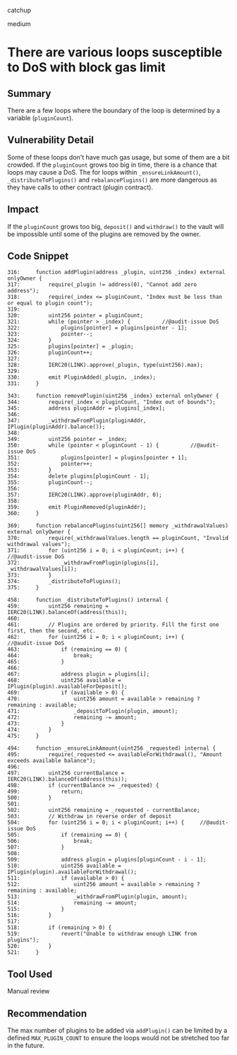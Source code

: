 catchup

medium

# There are various loops susceptible to DoS with block gas limit

## Summary
There are a few loops where the boundary of the loop is determined by a variable (```pluginCount```).

## Vulnerability Detail
Some of these loops don't have much gas usage, but some of them are a bit crowded. If the ```pluginCount``` grows too big in time, there is a chance that loops may cause a DoS.
The for loops within ```_ensureLinkAmount()```, ```_distributeToPlugins()``` and ```rebalancePlugins()``` are more dangerous as they have calls to other contract (plugin contract).

## Impact
If the ```pluginCount``` grows too big, ```deposit()``` and ```withdraw()``` to the vault will be impossible until some of the plugins are removed by the owner.

## Code Snippet
~~~
316:     function addPlugin(address _plugin, uint256 _index) external onlyOwner {
317:         require(_plugin != address(0), "Cannot add zero address");
318:         require(_index <= pluginCount, "Index must be less than or equal to plugin count");
319: 
320:         uint256 pointer = pluginCount;
321:         while (pointer > _index) {          //@audit-issue DoS
322:             plugins[pointer] = plugins[pointer - 1];
323:             pointer--;
324:         }
325:         plugins[pointer] = _plugin;
326:         pluginCount++;
327: 
328:         IERC20(LINK).approve(_plugin, type(uint256).max);
329: 
330:         emit PluginAdded(_plugin, _index);
331:     }
~~~

~~~
343:     function removePlugin(uint256 _index) external onlyOwner {
344:         require(_index < pluginCount, "Index out of bounds");
345:         address pluginAddr = plugins[_index];
346: 
347:         _withdrawFromPlugin(pluginAddr, IPlugin(pluginAddr).balance());
348: 
349:         uint256 pointer = _index;
350:         while (pointer < pluginCount - 1) {          //@audit-issue DoS
351:             plugins[pointer] = plugins[pointer + 1];
352:             pointer++;
353:         }
354:         delete plugins[pluginCount - 1];
355:         pluginCount--;
356: 
357:         IERC20(LINK).approve(pluginAddr, 0);
358: 
359:         emit PluginRemoved(pluginAddr);
360:     }
~~~

~~~
369:     function rebalancePlugins(uint256[] memory _withdrawalValues) external onlyOwner {
370:         require(_withdrawalValues.length == pluginCount, "Invalid withdrawal values");
371:         for (uint256 i = 0; i < pluginCount; i++) {          //@audit-issue DoS
372:             _withdrawFromPlugin(plugins[i], _withdrawalValues[i]);
373:         }
374:         _distributeToPlugins();
375:     }
~~~

~~~
458:     function _distributeToPlugins() internal {
459:         uint256 remaining = IERC20(LINK).balanceOf(address(this));
460: 
461:         // Plugins are ordered by priority. Fill the first one first, then the second, etc.
462:         for (uint256 i = 0; i < pluginCount; i++) {         //@audit-issue DoS
463:             if (remaining == 0) {
464:                 break;
465:             }
466: 
467:             address plugin = plugins[i];
468:             uint256 available = IPlugin(plugin).availableForDeposit();
469:             if (available > 0) {
470:                 uint256 amount = available > remaining ? remaining : available;
471:                 _depositToPlugin(plugin, amount);
472:                 remaining -= amount;
473:             }
474:         }
475:     }
~~~

~~~
494:     function _ensureLinkAmount(uint256 _requested) internal {
495:         require(_requested <= availableForWithdrawal(), "Amount exceeds available balance");
496: 
497:         uint256 currentBalance = IERC20(LINK).balanceOf(address(this));
498:         if (currentBalance >= _requested) {
499:             return;
500:         }
501: 
502:         uint256 remaining = _requested - currentBalance;
503:         // Withdraw in reverse order of deposit
504:         for (uint256 i = 0; i < pluginCount; i++) {     //@audit-issue DoS
505:             if (remaining == 0) {
506:                 break;
507:             }
508: 
509:             address plugin = plugins[pluginCount - i - 1];
510:             uint256 available = IPlugin(plugin).availableForWithdrawal();
511:             if (available > 0) {
512:                 uint256 amount = available > remaining ? remaining : available;
513:                 _withdrawFromPlugin(plugin, amount);
514:                 remaining -= amount;
515:             }
516:         }
517: 
518:         if (remaining > 0) {
519:             revert("Unable to withdraw enough LINK from plugins");
520:         }
521:     }
~~~

## Tool Used
Manual review

## Recommendation
The max number of plugins to be added via ```addPlugin()``` can be limited by a defined ```MAX_PLUGIN_COUNT``` to ensure the loops would not be stretched too far in the future.
